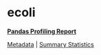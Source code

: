 # ecoli

[**Pandas Profiling Report**](https://epistasislab.github.io/penn-ml-benchmarks/profile/ecoli.html)

[Metadata](metadata.yaml) | [Summary Statistics](summary_stats.tsv)
